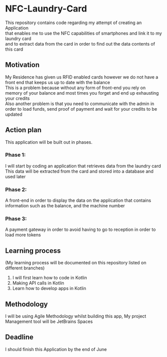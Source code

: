 # NFC-Laundry-Card
This repository contains code regarding my attempt of creating an Application<br>
that enables me to use the NFC capabilities of smartphones and link it to my laundry card<br>
and to extract data from the card in order to find out the data contents of this card

## Motivation
My Residence has given us RFID enabled cards however we do not have a front end that keeps us up to date with the balance<br>
This is a problem because without any form of front-end you rely on memory of your balance and most times you forget and end up exhausting your credits<br>
Also another problem is that you need to communicate with the admin in order to load funds, send proof of payment and wait for your credits to be updated<br>


## Action plan
This application will be built out in phases. <br>

### Phase 1: 
I will start by coding an application that retrieves data from the laundry card<br>
This data will be extracted from the card and stored into a database and used later<br>


### Phase 2:
A front-end in order to display the data on the application that contains information such as the balance, and the machine number<br>

### Phase 3:
A payment gateway in order to avoid having to go to reception in order to load more tokens

## Learning process
(My learning process will be documented on this repository listed on different branches)
1. I will first learn how to code in Kotlin<br>
2. Making API calls in Kotlin<br>
3. Learn how to develop apps in Kotlin <br>

## Methodology
I will be using Agile Methodology whilst building this app, My project Management tool will be JetBrains Spaces<br>

## Deadline 
I should finish this Application by the end of June <br>
